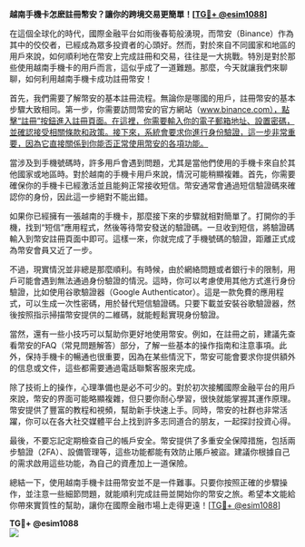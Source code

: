 **越南手機卡怎麽註冊幣安？讓你的跨境交易更簡單！[[TG💪+ @esim1088](https://t.me/s/esim1088)]**

在這個全球化的時代，國際金融平台如雨後春筍般湧現，而幣安（Binance）作為其中的佼佼者，已經成為眾多投資者的心頭好。然而，對於來自不同國家和地區的用戶來說，如何順利地在幣安上完成註冊和交易，往往是一大挑戰。特別是對於那些使用越南手機卡的用戶而言，這似乎成了一道難題。那麼，今天就讓我們來聊聊，如何利用越南手機卡成功註冊幣安！

首先，我們需要了解幣安的基本註冊流程。無論你是哪國的用戶，註冊幣安的基本步驟大致相同。第一步，你需要訪問幣安的官方網站（www.binance.com），點擊“註冊”按鈕進入註冊頁面。在這裡，你需要輸入你的電子郵箱地址、設置密碼，並確認接受相關條款和政策。接下來，系統會要求你進行身份驗證，這一步非常重要，因為它直接關係到你能否正常使用幣安的各項功能。

當涉及到手機號碼時，許多用戶會遇到問題，尤其是當他們使用的手機卡來自於其他國家或地區時。對於越南的手機卡用戶來說，情況可能稍顯複雜。首先，你需要確保你的手機卡已經激活並且能夠正常接收短信。幣安通常會通過短信驗證碼來確認你的身份，因此這一步絕對不能出錯。

如果你已經擁有一張越南的手機卡，那麼接下來的步驟就相對簡單了。打開你的手機，找到“短信”應用程式，然後等待幣安發送的驗證碼。一旦收到短信，將驗證碼輸入到幣安註冊頁面中即可。這樣一來，你就完成了手機號碼的驗證，距離正式成為幣安會員又近了一步。

不過，現實情況並非總是那麼順利。有時候，由於網絡問題或者銀行卡的限制，用戶可能會遇到無法通過身份驗證的情況。這時，你可以考慮使用其他方式進行身份驗證，比如使用谷歌驗證器（Google Authenticator）。這是一款免費的應用程式，可以生成一次性密碼，用於替代短信驗證碼。只要下載並安裝谷歌驗證器，然後按照指示掃描幣安提供的二維碼，就能輕鬆實現身份驗證。

當然，還有一些小技巧可以幫助你更好地使用幣安。例如，在註冊之前，建議先查看幣安的FAQ（常見問題解答）部分，了解一些基本的操作指南和注意事項。此外，保持手機卡的暢通也很重要，因為在某些情況下，幣安可能會要求你提供額外的信息或文件，這些都需要通過電話聯繫客服來完成。

除了技術上的操作，心理準備也是必不可少的。對於初次接觸國際金融平台的用戶來說，幣安的界面可能略顯複雜，但只要你耐心學習，很快就能掌握其運作原理。幣安提供了豐富的教程和視頻，幫助新手快速上手。同時，幣安的社群也非常活躍，你可以在各大社交媒體平台上找到許多志同道合的朋友，一起探討投資心得。

最後，不要忘記定期檢查自己的帳戶安全。幣安提供了多重安全保障措施，包括兩步驗證（2FA）、設備管理等，這些功能都能有效防止賬戶被盜。建議你根據自己的需求啟用這些功能，為自己的資產加上一道保險。

總結一下，使用越南手機卡註冊幣安並不是一件難事。只要你按照正確的步驟操作，並注意一些細節問題，就能順利完成註冊並開始你的幣安之旅。希望本文能給你帶來實質性的幫助，讓你在國際金融市場上走得更遠！[[TG💪+ @esim1088](https://t.me/s/esim1088)]

**TG💪+ @esim1088**  
![](https://i.postimg.cc/4NQfJmqS/Snipaste-2025-05-13-00-14-12.png)